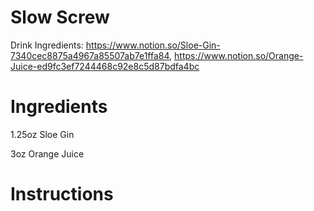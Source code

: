 # Slow Screw

Drink Ingredients: https://www.notion.so/Sloe-Gin-7340cec8875a4967a85507ab7e1ffa84, https://www.notion.so/Orange-Juice-ed9fc3ef7244468c92e8c5d87bdfa4bc

# Ingredients

1.25oz Sloe Gin

3oz Orange Juice

# Instructions